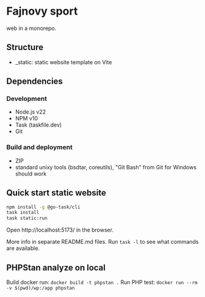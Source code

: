 # Fajnovy sport

web in a monorepo.

## Structure

- \_static: static website template on Vite

## Dependencies

### Development

- Node.js v22
- NPM v10
- Task (taskfile.dev)
- Git

### Build and deployment

- ZIP
- standard unixy tools (bsdtar, coreutils), "Git Bash" from Git for Windows should work

## Quick start static website

```sh
npm install -g @go-task/cli
task install
task static:run
```

Open http://localhost:5173/ in the browser.

More info in separate README.md files. Run `task -l` to see what commands are available.

## PHPStan analyze on local

Build docker run: `docker build -t phpstan .`
Run PHP test: `docker run --rm -v $(pwd)/wp:/app phpstan`
